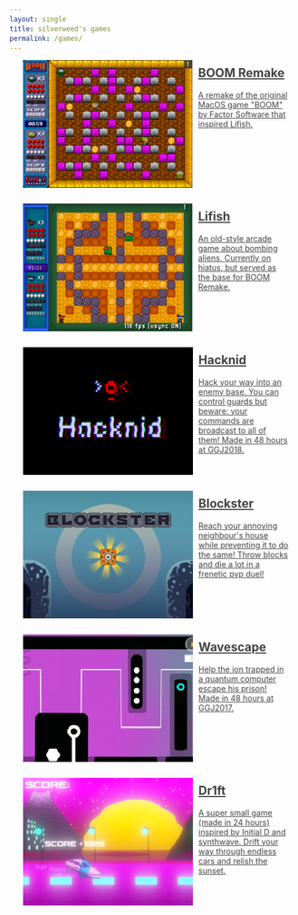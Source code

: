 ```yaml
---
layout: single 
title: silverweed's games
permalink: /games/
---
```


<style>
img {
	width: 300px;
	height: 225px;
	display: inline-block;
}
li {
	margin-bottom: 2em !important;
}
h2 {
	margin-top: 0;
}
div.game {
	display: flex;
}
div.gamedesc {
	padding: 10px;
}
.gamelist li a {
	color: #444444 !important;
}
.gamelist {
	list-style-type: none;
}
</style>

<ul class='gamelist'>
  <li>
    <a href="/boom/">
      <div class='game'>
        <img src="/assets/img/boom/boom_screen1.png" alt="BOOM Remake"/>
        <div class='gamedesc'>
          <h2>BOOM Remake</h2>
          <p>A remake of the original MacOS game "BOOM" by Factor Software that inspired Lifish.</p>
        </div>
      </div>
    </a>
  </li>
  <li>
    <a href="/lifish/">
      <div class='game'>
        <img src="/assets/img/lifish/lifish_screen1.png" alt="Lifish"/>
        <div class='gamedesc'>
          <h2>Lifish</h2>
          <p>An old-style arcade game about bombing aliens. Currently on hiatus, but served as the base for BOOM Remake.</p>
        </div>
      </div>
    </a>
  </li>
  <li>
    <a href="/hacknid/">
      <div class='game'>
        <img src="/assets/img/hacknid/hacknid_logo.png" alt="Hacknid"/>
        <div class='gamedesc'>
          <h2>Hacknid</h2>
          <p>Hack your way into an enemy base. You can control guards but beware: your commands are broadcast to all of them! Made in 48 hours at GGJ2018.</p>
        </div>
      </div>
    </a>
  </li>
  <li>
    <a href="https://silverweed91.itch.io/blockster">
      <div class='game'>
        <img src="/assets/img/blockster/blockster_featured_small.png" alt="Blockster"/>
        <div class='gamedesc'>
          <h2>Blockster</h2>
          <p>Reach your annoying neighbour's house while preventing it to do the same! Throw blocks and die a lot in a frenetic pvp duel!</p>
        </div>
      </div>
    </a>
  </li>
  <li>
    <a href="https://globalgamejam.org/2017/games/wavescape-0">
      <div class='game'>
        <img src="/assets/img/wavescape/wv_logo.png" alt="Wavescape"/>
        <div class='gamedesc'>
          <h2>Wavescape</h2>
          <p>Help the ion trapped in a quantum computer escape his prison! Made in 48 hours at GGJ2017.</p>
        </div>
      </div>
    </a>
  </li>
  <li>
    <a href="https://silverweed91.itch.io/dr1ft">
      <div class='game'>
        <img src="/assets/img/dr1ft/dr1ft_thumbnail.png" alt="Dr1ft"/>
        <div class='gamedesc'>
          <h2>Dr1ft</h2>
          <p>A super small game (made in 24 hours) inspired by Initial D and synthwave. Drift your way through endless cars and relish the sunset.</p>
        </div>
      </div>
    </a>
  </li>
</ul>
